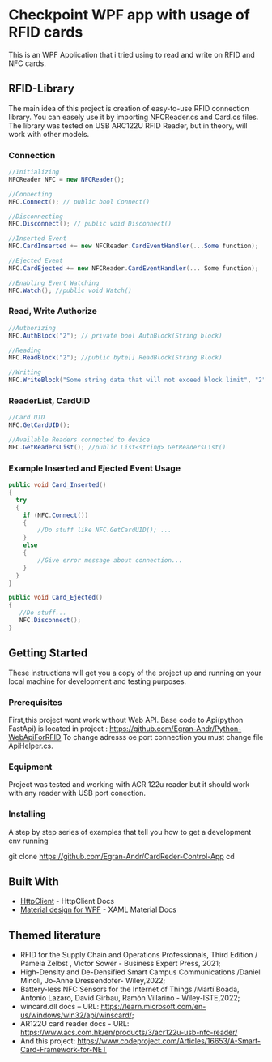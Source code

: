 # Checkpoint WPF app with usage of RFID cards
This is an WPF Application that i tried using to read and write on RFID and NFC cards.

## RFID-Library
The main idea of this project is creation of  easy-to-use RFID connection library. You can easely use it by importing NFCReader.cs and Card.cs files.
The library was tested on USB ARC122U RFID Reader, but in theory, will work with other models.

### Connection

```csharp
//Initializing
NFCReader NFC = new NFCReader();

//Connecting
NFC.Connect(); // public bool Connect()

//Disconnecting
NFC.Disconnect(); // public void Disconnect()
```
```csharp
//Inserted Event 
NFC.CardInserted += new NFCReader.CardEventHandler(...Some function);

//Ejected Event
NFC.CardEjected += new NFCReader.CardEventHandler(... Some function);

//Enabling Event Watching
NFC.Watch(); //public void Watch()
```

### Read, Write Authorize

```csharp
//Authorizing
NFC.AuthBlock("2"); // private bool AuthBlock(String block)

//Reading
NFC.ReadBlock("2"); //public byte[] ReadBlock(String Block)

//Writing   
NFC.WriteBlock("Some string data that will not exceed block limit", "2"); //public bool WriteBlock(String Text, String Block)
```
### ReaderList, CardUID

```csharp
//Card UID
NFC.GetCardUID();

//Available Readers connected to device 
NFC.GetReadersList(); //public List<string> GetReadersList()
```

### Example Inserted and Ejected Event Usage
```csharp
public void Card_Inserted()
{
  try
  {
    if (NFC.Connect())
    {
        //Do stuff like NFC.GetCardUID(); ...
    }
    else
    {
        //Give error message about connection...
    }
  }
}
```

```csharp
public void Card_Ejected()
{
   //Do stuff...
   NFC.Disconnect();
}
```

## Getting Started
These instructions will get you a copy of the project up and running on your local machine for development and testing purposes.

### Prerequisites
First,this project wont work without Web API.  Base code to Api(python FastApi)  is located in project : https://github.com/Egran-Andr/Python-WebApiForRFID
To change adresss oe port connection you must change file ApiHelper.cs.


### Equipment
Project was tested and working with ACR 122u reader but it should work with any reader with USB port conection.

### Installing
A step by step series of examples that tell you how to get a development env running

git clone https://github.com/Egran-Andr/CardReder-Control-App cd 

## Built With

* [HttpClient]([https://bottlepy.org/](https://learn.microsoft.com/en-us/dotnet/api/system.net.http.httpclienthandler?view=net-7.0)https://learn.microsoft.com/en-us/dotnet/api/system.net.http.httpclienthandler?view=net-7.0) - HttpClient Docs
* [Material design for WPF](http://materialdesigninxaml.net/) - XAML Material Docs

## Themed literature
* RFID for the Supply Chain and Operations  Professionals, Third Edition  / Pamela Zelbst , Victor Sower - Business Expert Press, 2021;
* High-Density and De-Densified Smart Campus Communications /Daniel Minoli, Jo-Anne Dressendofer- Wiley,2022;
* Battery-less NFC Sensors for the Internet of Things /Mart&iacute; Boada, Antonio Lazaro, David Girbau, Ram&oacute;n Villarino - Wiley-ISTE,2022;
* wincard.dll docs – URL: https://learn.microsoft.com/en-us/windows/win32/api/winscard/;
* AR122U card reader docs - URL: https://www.acs.com.hk/en/products/3/acr122u-usb-nfc-reader/
* And this project: https://www.codeproject.com/Articles/16653/A-Smart-Card-Framework-for-NET
